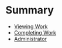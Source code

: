 # Summary

- [Viewing Work](./viewing_work.md)
- [Completing Work](./completing_work.md)
- [Administrator](./administrator.md)

